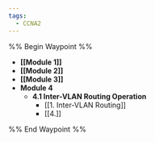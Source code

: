 ```yaml
---
tags:
  - CCNA2
---
```


%% Begin Waypoint %%
- **[[Module 1]]**
- **[[Module 2]]**
- **[[Module 3]]**
- **Module 4**
	- **4.1 Inter-VLAN Routing Operation**
		- [[1. Inter-VLAN Routing]]
		- [[4.]]

%% End Waypoint %%

